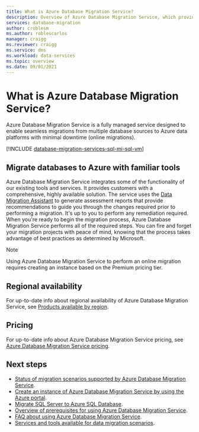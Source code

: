 ```yaml
---
title: What is Azure Database Migration Service? 
description: Overview of Azure Database Migration Service, which provides seamless migrations from many database sources to Azure Data platforms.
services: database-migration
author: croblesm
ms.author: roblescarlos
manager: craigg
ms.reviewer: craigg
ms.service: dms
ms.workload: data-services
ms.topic: overview
ms.date: 09/01/2021
---
```

# What is Azure Database Migration Service?

Azure Database Migration Service is a fully managed service designed to enable seamless migrations from multiple database sources to Azure data platforms with minimal downtime (online migrations).

[!INCLUDE [database-migration-services-sql-mi-sql-vm](../../includes/database-migration-services-sql-mi-sql-vm.md)]

## Migrate databases to Azure with familiar tools

Azure Database Migration Service integrates some of the functionality of our existing tools and services. It provides customers with a comprehensive, highly available solution. The service uses the [Data Migration Assistant](/sql/dma/dma-overview) to generate assessment reports that provide recommendations to guide you through the changes required prior to performing a migration. It's up to you to perform any remediation required. When you're ready to begin the migration process, Azure Database Migration Service performs all of the required steps. You can fire and forget your migration projects with peace of mind, knowing that the process takes advantage of best practices as determined by Microsoft. 

> [!NOTE]
> Using Azure Database Migration Service to perform an online migration requires creating an instance based on the Premium pricing tier.

## Regional availability

For up-to-date info about regional availability of Azure Database Migration Service, see [Products available by region](https://azure.microsoft.com/global-infrastructure/services/?products=database-migration).

## Pricing

For up-to-date info about Azure Database Migration Service pricing, see [Azure Database Migration Service pricing](https://azure.microsoft.com/pricing/details/database-migration/).

## Next steps

* [Status of migration scenarios supported by Azure Database Migration Service](resource-scenario-status.md).
* [Create an instance of Azure Database Migration Service by using the Azure portal](quickstart-create-data-migration-service-portal.md).
* [Migrate SQL Server to Azure SQL Database](tutorial-sql-server-to-azure-sql.md).
* [Overview of prerequisites for using Azure Database Migration Service](pre-reqs.md).
* [FAQ about using Azure Database Migration Service](faq.yml).
* [Services and tools available for data migration scenarios](dms-tools-matrix.md).